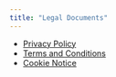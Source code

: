 ```yaml
---
title: "Legal Documents"
---
```


* [Privacy Policy](privacy)
* [Terms and Conditions](terms-conditions)
* [Cookie Notice](cookies)
